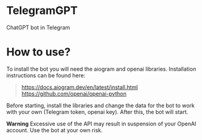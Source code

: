 # TelegramGPT
 ChatGPT bot in Telegram

# How to use?
To install the bot you will need the aiogram and openai libraries. Installation instructions can be found here:
> https://docs.aiogram.dev/en/latest/install.html
> https://github.com/openai/openai-python

Before starting, install the libraries and change the data for the bot to work with your own (Telegram token, openai key). After this, the bot will start.

**Warning** Excessive use of the API may result in suspension of your OpenAI account. Use the bot at your own risk.
